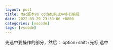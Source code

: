 ```yaml
---
layout: post
title: Mac版本vs code如何选中多行编辑
date: 2022-03-29 23:30:00 +0800
categories: [vscode]
tags: [vscode]
---
```


先选中要操作的部分，然后：
option+shift+光标  选中

